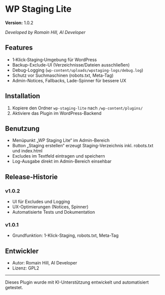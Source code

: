 # WP Staging Lite

**Version:** 1.0.2  

_Developed by Romain Hill, AI Developer_

## Features
- 1‑Klick‑Staging‑Umgebung für WordPress
- Backup-Exclude-UI (Verzeichnisse/Dateien ausschließen)
- Debug-Logging (`wp-content/uploads/wpstaging-logs/debug.log`)
- Schutz vor Suchmaschinen (robots.txt, Meta-Tag)
- Admin-Notices, Fallbacks, Lade-Spinner für bessere UX

## Installation
1. Kopiere den Ordner `wp-staging-lite` nach `/wp-content/plugins/`
2. Aktiviere das Plugin im WordPress-Backend

## Benutzung
- Menüpunkt „WP Staging Lite“ im Admin-Bereich
- Button „Staging erstellen“ erzeugt Staging-Verzeichnis inkl. robots.txt und index.html
- Excludes im Textfeld eintragen und speichern
- Log-Ausgabe direkt im Admin-Bereich einsehbar

## Release-Historie
### v1.0.2
- UI für Excludes und Logging
- UX-Optimierungen (Notices, Spinner)
- Automatisierte Tests und Dokumentation

### v1.0.1
- Grundfunktion: 1-Klick-Staging, robots.txt, Meta-Tag

## Entwickler
- Autor: Romain Hill, AI Developer
- Lizenz: GPL2

---
Dieses Plugin wurde mit KI-Unterstützung entwickelt und automatisiert getestet.
